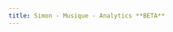 ```yaml
---
title: Simon - Musique - Analytics **BETA**
---
```


<div id="embed-api-auth-container"></div>
<div id="chart-container"></div>
<div id="chart-container-2"></div>
<div id="view-selector-container"></div>
<div id="view-selector-container-2"></div>

<script>
(function(w,d,s,g,js,fs){
  g=w.gapi||(w.gapi={});g.analytics={q:[],ready:function(f){this.q.push(f);}};
  js=d.createElement(s);fs=d.getElementsByTagName(s)[0];
  js.src='https://apis.google.com/js/platform.js';
  fs.parentNode.insertBefore(js,fs);js.onload=function(){g.load('analytics');};
}(window,document,'script'));
</script>

<script>

gapi.analytics.ready(function() {

  /**
   * Authorize the user immediately if the user has already granted access.
   * If no access has been created, render an authorize button inside the
   * element with the ID "embed-api-auth-container".
   */
  gapi.analytics.auth.authorize({
    container: 'embed-api-auth-container',
    clientid: '19511382016-7q1j8rp56s1t11u5idu2aflgqfvug5t8.apps.googleusercontent.com'
  });


  /**
   * Create a new ViewSelector instance to be rendered inside of an
   * element with the id "view-selector-container".
   */
  var viewSelector = new gapi.analytics.ViewSelector({
    container: 'view-selector-container'
  });
  var viewSelector-2 = new gapi.analytics.ViewSelector({
    container: 'view-selector-container-2'
  });

  // Render the view selector to the page.
  viewSelector.execute();
  viewSelector-2.execute();


  /**
   * Create a new DataChart instance with the given query parameters
   * and Google chart options. It will be rendered inside an element
   * with the id "chart-container".
   */
  var dataChart = new gapi.analytics.googleCharts.DataChart({
    query: {
      metrics: 'ga:sessions',
      dimensions: 'ga:date',
      'start-date': '30daysAgo',
      'end-date': 'yesterday'
    },
    chart: {
      container: 'chart-container',
      type: 'LINE',
      options: {
        width: '100%'
      }
    }
  });
  var dataChart-2 = new gapi.analytics.googleCharts.DataChart({
    query: {
      metrics: 'ga:sessions',
      dimensions: 'ga:date',
      'start-date': '30daysAgo',
      'end-date': 'yesterday'
    },
    chart: {
      container: 'chart-container',
      type: 'LINE',
      options: {
        width: '100%'
      }
    }
  });


  /**
   * Render the dataChart on the page whenever a new view is selected.
   */
  viewSelector.on('change', function(ids) {
    dataChart.set({query: {ids: ids}}).execute();
  });
  viewSelector-2.on('change', function(ids) {
      dataChart-2.set({query: {ids: ids}}).execute();
    });

});
</script>